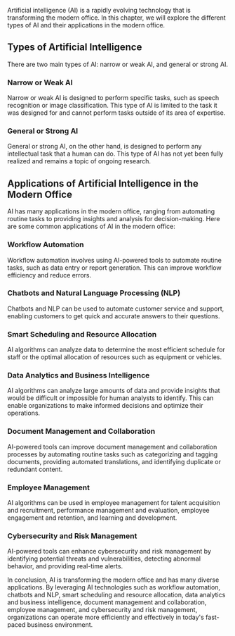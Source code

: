 
Artificial intelligence (AI) is a rapidly evolving technology that is transforming the modern office. In this chapter, we will explore the different types of AI and their applications in the modern office.

Types of Artificial Intelligence
--------------------------------

There are two main types of AI: narrow or weak AI, and general or strong AI.

### Narrow or Weak AI

Narrow or weak AI is designed to perform specific tasks, such as speech recognition or image classification. This type of AI is limited to the task it was designed for and cannot perform tasks outside of its area of expertise.

### General or Strong AI

General or strong AI, on the other hand, is designed to perform any intellectual task that a human can do. This type of AI has not yet been fully realized and remains a topic of ongoing research.

Applications of Artificial Intelligence in the Modern Office
------------------------------------------------------------

AI has many applications in the modern office, ranging from automating routine tasks to providing insights and analysis for decision-making. Here are some common applications of AI in the modern office:

### Workflow Automation

Workflow automation involves using AI-powered tools to automate routine tasks, such as data entry or report generation. This can improve workflow efficiency and reduce errors.

### Chatbots and Natural Language Processing (NLP)

Chatbots and NLP can be used to automate customer service and support, enabling customers to get quick and accurate answers to their questions.

### Smart Scheduling and Resource Allocation

AI algorithms can analyze data to determine the most efficient schedule for staff or the optimal allocation of resources such as equipment or vehicles.

### Data Analytics and Business Intelligence

AI algorithms can analyze large amounts of data and provide insights that would be difficult or impossible for human analysts to identify. This can enable organizations to make informed decisions and optimize their operations.

### Document Management and Collaboration

AI-powered tools can improve document management and collaboration processes by automating routine tasks such as categorizing and tagging documents, providing automated translations, and identifying duplicate or redundant content.

### Employee Management

AI algorithms can be used in employee management for talent acquisition and recruitment, performance management and evaluation, employee engagement and retention, and learning and development.

### Cybersecurity and Risk Management

AI-powered tools can enhance cybersecurity and risk management by identifying potential threats and vulnerabilities, detecting abnormal behavior, and providing real-time alerts.

In conclusion, AI is transforming the modern office and has many diverse applications. By leveraging AI technologies such as workflow automation, chatbots and NLP, smart scheduling and resource allocation, data analytics and business intelligence, document management and collaboration, employee management, and cybersecurity and risk management, organizations can operate more efficiently and effectively in today's fast-paced business environment.
